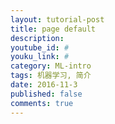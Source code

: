 ```yaml
---
layout: tutorial-post
title: page default
description: 
youtube_id: #
youku_link: #
category: ML-intro
tags: 机器学习, 简介
date: 2016-11-3
published: false
comments: true
---
```


